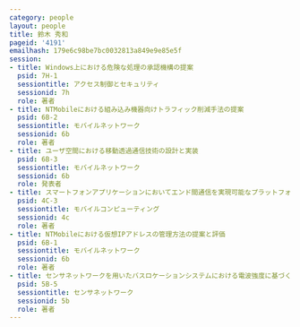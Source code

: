 ```yaml
---
category: people
layout: people
title: 鈴木 秀和
pageid: '4191'
emailhash: 179e6c98be7bc0032813a849e9e85e5f
session:
- title: Windows上における危険な処理の承認機構の提案
  psid: 7H-1
  sessiontitle: アクセス制御とセキュリティ
  sessionid: 7h
  role: 著者
- title: NTMobileにおける組み込み機器向けトラフィック削減手法の提案
  psid: 6B-2
  sessiontitle: モバイルネットワーク
  sessionid: 6b
  role: 著者
- title: ユーザ空間における移動透過通信技術の設計と実装
  psid: 6B-3
  sessiontitle: モバイルネットワーク
  sessionid: 6b
  role: 発表者
- title: スマートフォンアプリケーションにおいてエンド間通信を実現可能なプラットフォーム開発
  psid: 4C-3
  sessiontitle: モバイルコンピューティング
  sessionid: 4c
  role: 著者
- title: NTMobileにおける仮想IPアドレスの管理方法の提案と評価
  psid: 6B-1
  sessiontitle: モバイルネットワーク
  sessionid: 6b
  role: 著者
- title: センサネットワークを用いたバスロケーションシステムにおける電波強度に基づくバス走行区間推定手法の提案
  psid: 5B-5
  sessiontitle: センサネットワーク
  sessionid: 5b
  role: 著者
---
```


